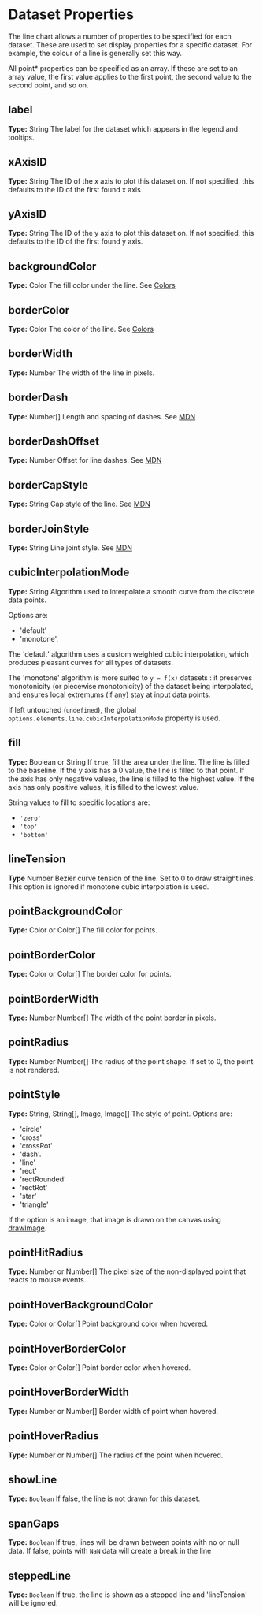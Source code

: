 # Dataset Properties

The line chart allows a number of properties to be specified for each dataset. These are used to set display properties for a specific dataset. For example, the colour of a line is generally set this way.

All point* properties can be specified as an array. If these are set to an array value, the first value applies to the first point, the second value to the second point, and so on.

## label
**Type:** String
The label for the dataset which appears in the legend and tooltips.

## xAxisID
**Type:** String
The ID of the x axis to plot this dataset on. If not specified, this defaults to the ID of the first found x axis

## yAxisID
**Type:** String
The ID of the y axis to plot this dataset on. If not specified, this defaults to the ID of the first found y axis.

## backgroundColor
**Type:** Color
The fill color under the line. See [Colors](../colors/colors.md#chart-colors)

## borderColor
**Type:** Color
The color of the line. See [Colors](../colors/colors.md#chart-colors)

## borderWidth
**Type:** Number
The width of the line in pixels.

## borderDash
**Type:** Number[]
Length and spacing of dashes. See [MDN](https://developer.mozilla.org/en-US/docs/Web/API/CanvasRenderingContext2D/setLineDash)

## borderDashOffset
**Type:** Number
Offset for line dashes. See [MDN](https://developer.mozilla.org/en-US/docs/Web/API/CanvasRenderingContext2D/lineDashOffset)

## borderCapStyle
**Type:** String
Cap style of the line. See [MDN](https://developer.mozilla.org/en-US/docs/Web/API/CanvasRenderingContext2D/lineCap)

## borderJoinStyle
**Type:** String
Line joint style. See [MDN](https://developer.mozilla.org/en-US/docs/Web/API/CanvasRenderingContext2D/lineJoin)

## cubicInterpolationMode
**Type:** String
Algorithm used to interpolate a smooth curve from the discrete data points. 

Options are:
* 'default'
* 'monotone'. 

The 'default' algorithm uses a custom weighted cubic interpolation, which produces pleasant curves for all types of datasets. 

The 'monotone' algorithm is more suited to `y = f(x)` datasets : it preserves monotonicity (or piecewise monotonicity) of the dataset being interpolated, and ensures local extremums (if any) stay at input data points. 

If left untouched (`undefined`), the global `options.elements.line.cubicInterpolationMode` property is used.

## fill
**Type:** Boolean or String
If `true`, fill the area under the line. The line is filled to the baseline. If the y axis has a 0 value, the line is filled to that point. If the axis has only negative values, the line is filled to the highest value. If the axis has only positive values, it is filled to the lowest value.

String values to fill to specific locations are:
* `'zero'`
* `'top'`
* `'bottom'`

## lineTension
**Type** Number
Bezier curve tension of the line. Set to 0 to draw straightlines. This option is ignored if monotone cubic interpolation is used.

## pointBackgroundColor
**Type:** Color or Color[]
The fill color for points.

## pointBorderColor
**Type:** Color or Color[]
The border color for points.

## pointBorderWidth
**Type:** Number Number[]
The width of the point border in pixels.

## pointRadius
**Type:** Number Number[]
The radius of the point shape. If set to 0, the point is not rendered.

## pointStyle
**Type:** String, String[], Image, Image[]
The style of point. Options are:
* 'circle'
* 'cross'
* 'crossRot'
* 'dash'. 
* 'line'
* 'rect'
* 'rectRounded'
* 'rectRot'
* 'star'
* 'triangle'

If the option is an image, that image is drawn on the canvas using [drawImage](https://developer.mozilla.org/en/docs/Web/API/CanvasRenderingContext2D/drawImage).

## pointHitRadius
**Type:** Number or Number[]
The pixel size of the non-displayed point that reacts to mouse events.

## pointHoverBackgroundColor
**Type:** Color or Color[]
Point background color when hovered.

## pointHoverBorderColor
**Type:** Color or Color[]
Point border color when hovered.

## pointHoverBorderWidth
**Type:** Number or Number[]
Border width of point when hovered.

## pointHoverRadius
**Type:** Number or Number[]
The radius of the point when hovered.

## showLine
**Type:** `Boolean`
If false, the line is not drawn for this dataset.

## spanGaps
**Type:** `Boolean`
If true, lines will be drawn between points with no or null data. If false, points with `NaN` data will create a break in the line

## steppedLine
**Type:** `Boolean`
If true, the line is shown as a stepped line and 'lineTension' will be ignored.
